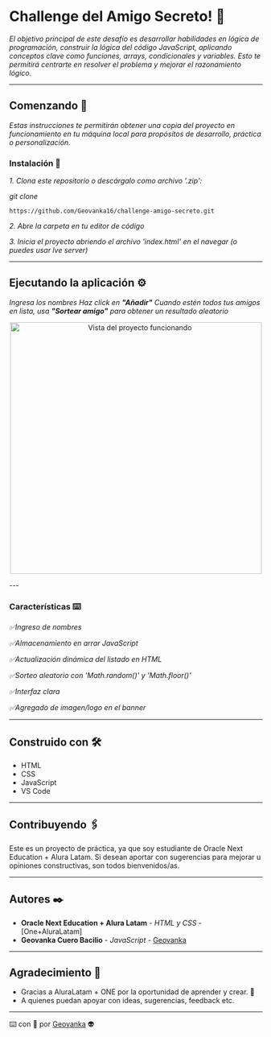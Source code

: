 # Challenge del Amigo Secreto! :raising_hand: 

_El objetivo principal de este desafío es desarrollar habilidades en lógica de programación, construir la lógica del código JavaScript, aplicando conceptos clave como funciones, arrays, condicionales y variables. Esto te permitirá centrarte en resolver el problema y mejorar el razonamiento lógico._

---

## Comenzando 🚀

_Estas instrucciones te permitirán obtener una copia del proyecto en funcionamiento en tu máquina local para propósitos de desarrollo, práctica o personalización._

### Instalación 🔧

_1. Clona este repositorio o descárgalo como archivo '.zip':_

_git clone_

```
https://github.com/Geovanka16/challenge-amigo-secreto.git
```

_2. Abre la carpeta en tu editor de código_

_3. Inicia el proyecto abriendo el archivo 'index.html' en el navegar (o puedes usar lve server)_

---

## Ejecutando la aplicación ⚙️

_Ingresa los nombres_
_Haz click en **"Añadir"**_
_Cuando estén todos tus amigos en lista, usa **"Sortear amigo"** para obtener un resultado aleatorio_

<p align="center">
  <img src="./assets/cap-1.jpg"
alt="Vista del proyecto funcionando" width="500">
</p>
---

### Características ⌨️

_:white_check_mark:Ingreso de nombres_

_:white_check_mark:Almacenamiento en arrar JavaScript_

_:white_check_mark:Actualización dinámica del listado en HTML_

_:white_check_mark:Sorteo aleatorio con 'Math.random()' y 'Math.floor()'_

_:white_check_mark:Interfaz clara_

_:white_check_mark:Agregado de imagen/logo en el banner_

---

## Construido con 🛠️

* HTML
* CSS
* JavaScript
* VS Code
  
---

## Contribuyendo 🖇️

Este es un proyecto de práctica, ya que soy estudiante de Oracle Next Education + Alura Latam. Si desean aportar con sugerencias para mejorar u opiniones constructivas, son todos bienvenidos/as.

---

## Autores ✒️

* **Oracle Next Education + Alura Latam** - *HTML y CSS* - [One+AluraLatam]
* **Geovanka Cuero Bacilio** - *JavaScript* - [Geovanka](https://github.com/Geovanka16)

---

## Agradecimiento 🎁

* Gracias a AluraLatam + ONE por la oportunidad de aprender y crear. 📢
* A quienes puedan apoyar con ideas, sugerencias, feedback etc. 

---

⌨️ con :gift_heart: por [Geovanka](https://github.com/Geovanka16) :alien:

